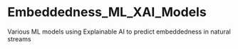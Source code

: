 # Embeddedness_ML_XAI_Models
Various ML models using Explainable AI to predict embeddedness in natural streams
